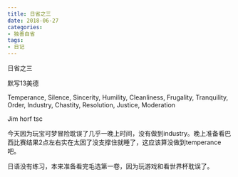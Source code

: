 ```yaml
---
title: 日省之三
date: 2018-06-27
categories:
- 独善自省
tags:
- 日记
---
```


日省之三

默写13美德

Temperance, Silence, Sincerity, Humility, Cleanliness, Frugality, Tranquility, Order, Industry, Chastity, Resolution, Justice, Moderation

Jim horf tsc

今天因为玩宝可梦冒险耽误了几乎一晚上时间，没有做到industry。晚上准备看巴西比赛结果2点左右实在太困了没支撑住就睡了，这应该算没做到temperance吧。

日语没有练习，本来准备看完毛选第一卷，因为玩游戏和看世界杯耽误了。